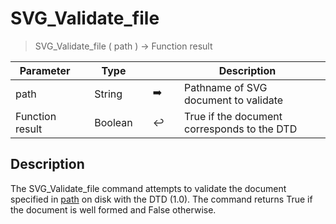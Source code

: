 <!-- isSVG := SVG_Validate_file ( pathname )
 -> pathname (Text)
 <- isSVG (Boolean) - true if the file is a svg-->
# SVG_Validate_file

> SVG_Validate_file ( path ) -> Function result

| Parameter |     | Type |     |     |     | Description |     |
| --- | --- | --- | --- | --- | --- | --- | --- |
| path |     | String |     | ➡️ |     | Pathname of SVG document to validate |     |
| Function result |     | Boolean |     | ↩️ |     | True if the document corresponds to the DTD |     |

## Description

The SVG_Validate_file command attempts to validate the document specified in [path](## "Pathname of SVG document to validate") on disk with the DTD (1.0). The command returns True if the document is well formed and False otherwise.
